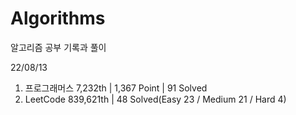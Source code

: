 # Algorithms

알고리즘 공부 기록과 풀이

22/08/13

1. 프로그래머스 7,232th | 1,367 Point | 91 Solved
2. LeetCode 839,621th | 48 Solved(Easy 23 / Medium 21 / Hard 4)
